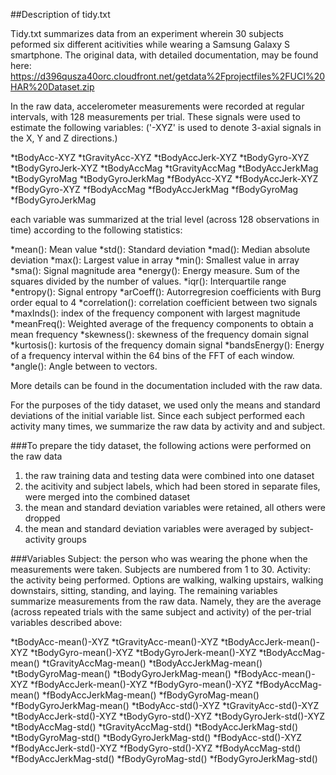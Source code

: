 ##Description of tidy.txt

Tidy.txt summarizes data from an experiment wherein 30 subjects peformed six different acitivities while wearing a Samsung Galaxy S smartphone. 
The original data, with detailed documentation, may be found here:
https://d396qusza40orc.cloudfront.net/getdata%2Fprojectfiles%2FUCI%20HAR%20Dataset.zip

In the raw data, accelerometer measurements were recorded at regular intervals, with 128 measurements per trial. 
These signals were used to estimate the following variables:
('-XYZ' is used to denote 3-axial signals in the X, Y and Z directions.)

*tBodyAcc-XYZ
*tGravityAcc-XYZ
*tBodyAccJerk-XYZ
*tBodyGyro-XYZ
*tBodyGyroJerk-XYZ
*tBodyAccMag
*tGravityAccMag
*tBodyAccJerkMag
*tBodyGyroMag
*tBodyGyroJerkMag
*fBodyAcc-XYZ
*fBodyAccJerk-XYZ
*fBodyGyro-XYZ
*fBodyAccMag
*fBodyAccJerkMag
*fBodyGyroMag
*fBodyGyroJerkMag

each variable was summarized at the trial level (across 128 observations in time) according to the following statistics: 

*mean(): Mean value
*std(): Standard deviation
*mad(): Median absolute deviation 
*max(): Largest value in array
*min(): Smallest value in array
*sma(): Signal magnitude area
*energy(): Energy measure. Sum of the squares divided by the number of values. 
*iqr(): Interquartile range 
*entropy(): Signal entropy
*arCoeff(): Autorregresion coefficients with Burg order equal to 4
*correlation(): correlation coefficient between two signals
*maxInds(): index of the frequency component with largest magnitude
*meanFreq(): Weighted average of the frequency components to obtain a mean frequency
*skewness(): skewness of the frequency domain signal 
*kurtosis(): kurtosis of the frequency domain signal 
*bandsEnergy(): Energy of a frequency interval within the 64 bins of the FFT of each window.
*angle(): Angle between to vectors.

More details can be found in the documentation included with the raw data.



For the purposes of the tidy dataset, we used only the means and standard deviations of the initial variable list.
Since each subject performed each activity many times, we summarize the raw data by activity and and subject.


###To prepare the tidy dataset, the following actions were performed on the raw data
1. the raw training data and testing data were combined into one dataset
2. the acitivity and subject labels, which had been stored in separate files, were merged into the combined dataset
3. the mean and standard deviation variables were retained, all others were dropped
4. the mean and standard deviation variables were averaged by subject-activity groups



###Variables
Subject: the person who was wearing the phone when the measurements were taken. Subjects are numbered from 1 to 30.
Activity: the activity being performed. Options are walking, walking upstairs, 	walking downstairs, sitting, standing, and laying. 
The remaining variables summarize measurements from the raw data. Namely, they are the average (across repeated trials with the same subject and activity) of the per-trial variables described above:

*tBodyAcc-mean()-XYZ
*tGravityAcc-mean()-XYZ
*tBodyAccJerk-mean()-XYZ
*tBodyGyro-mean()-XYZ
*tBodyGyroJerk-mean()-XYZ
*tBodyAccMag-mean()
*tGravityAccMag-mean()
*tBodyAccJerkMag-mean()
*tBodyGyroMag-mean()
*tBodyGyroJerkMag-mean()
*fBodyAcc-mean()-XYZ
*fBodyAccJerk-mean()-XYZ
*fBodyGyro-mean()-XYZ
*fBodyAccMag-mean()
*fBodyAccJerkMag-mean()
*fBodyGyroMag-mean()
*fBodyGyroJerkMag-mean()
*tBodyAcc-std()-XYZ
*tGravityAcc-std()-XYZ
*tBodyAccJerk-std()-XYZ
*tBodyGyro-std()-XYZ
*tBodyGyroJerk-std()-XYZ
*tBodyAccMag-std()
*tGravityAccMag-std()
*tBodyAccJerkMag-std()
*tBodyGyroMag-std()
*tBodyGyroJerkMag-std()
*fBodyAcc-std()-XYZ
*fBodyAccJerk-std()-XYZ
*fBodyGyro-std()-XYZ
*fBodyAccMag-std()
*fBodyAccJerkMag-std()
*fBodyGyroMag-std()
*fBodyGyroJerkMag-std()
